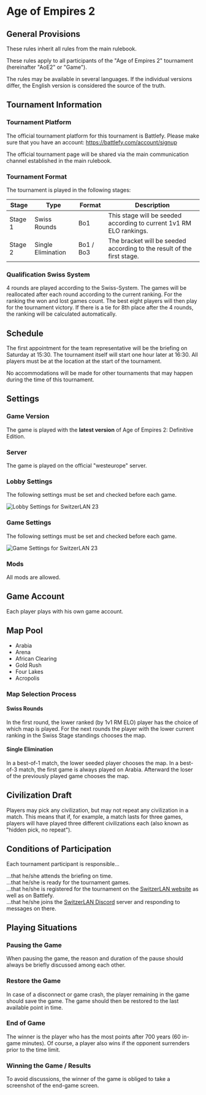 # Age of Empires 2

## General Provisions

These rules inherit all rules from the main rulebook.

These rules apply to all participants of the "Age of Empires 2" tournament (hereinafter "AoE2" or "Game").

The rules may be available in several languages. If the individual versions differ, the English version is considered the source of the truth.

## Tournament Information

### Tournament Platform

The official tournament platform for this tournament is Battlefy.
Please make sure that you have an account: https://battlefy.com/account/signup

The official tournament page will be shared via the main communication channel established in the main rulebook.

### Tournament Format

The tournament is played in the following stages:

| Stage   | Type               | Format    | Description                                                            |
|---------|--------------------|-----------|------------------------------------------------------------------------|
| Stage 1 | Swiss Rounds       | Bo1       | This stage will be seeded according to current 1v1 RM ELO rankings.    |
| Stage 2 | Single Elimination | Bo1 / Bo3 | The bracket will be seeded according to the result of the first stage. |

### Qualification Swiss System

4 rounds are played according to the Swiss-System. The games will be reallocated after each round according to the
current ranking. For the ranking the won and lost games count. The best eight players will then play for the tournament
victory. If there is a tie for 8th place after the 4 rounds, the ranking will be calculated automatically.

## Schedule

The first appointment for the team representative will be the briefing on Saturday at 15:30.
The tournament itself will start one hour later at 16:30.
All players must be at the location at the start of the tournament.

No accommodations will be made for other tournaments that may happen during the time of this tournament.

## Settings

### Game Version

The game is played with the **latest version** of Age of Empires 2: Definitive Edition.

### Server

The game is played on the official "westeurope" server.

### Lobby Settings

The following settings must be set and checked before each game.

![Lobby Settings for SwitzerLAN 23](https://cdn.discordapp.com/attachments/592823339643437056/1158747859139710987/lobby_settings.png "Lobby Settings")

### Game Settings

The following settings must be set and checked before each game.

![Game Settings for SwitzerLAN 23](https://cdn.discordapp.com/attachments/592823339643437056/1158747858854482022/game_settings.png "Game Settings")

### Mods

All mods are allowed.

## Game Account

Each player plays with his own game account.

## Map Pool

* Arabia
* Arena
* African Clearing
* Gold Rush
* Four Lakes
* Acropolis

### Map Selection Process

#### Swiss Rounds

In the first round, the lower ranked (by 1v1 RM ELO) player has the choice of which map is played.
For the next rounds the player with the lower current ranking in the Swiss Stage standings chooses the map.

#### Single Elimination

In a best-of-1 match, the lower seeded player chooses the map.
In a best-of-3 match, the first game is always played on Arabia.
Afterward the loser of the previously played game chooses the map.

## Civilization Draft

Players may pick any civilization, but may not repeat any civilization in a match. This means that if, for example,
a match lasts for three games, players will have played three different civilizations each (also known as "hidden pick,
no repeat").

## Conditions of Participation

Each tournament participant is responsible...

...that he/she attends the briefing on time.  
...that he/she is ready for the tournament games.  
...that he/she is registered for the tournament on the [SwitzerLAN website](https://switzerlan.ch/turnier/?id=287) as well as on Battlefy.  
...that he/she joins the [SwitzerLAN Discord](https://discord.com/invite/AwJb9mF) server and responding to messages on there.

## Playing Situations

### Pausing the Game

When pausing the game, the reason and duration of the pause should always be briefly discussed among each other.

### Restore the Game

In case of a disconnect or game crash, the player remaining in the game should save the game. The game should then be
restored to the last available point in time.

### End of Game

The winner is the player who has the most points after 700 years (60 in-game minutes). Of course, a player also wins if
the opponent surrenders prior to the time limit.

### Winning the Game / Results

To avoid discussions, the winner of the game is obliged to take a screenshot of the end-game screen.

